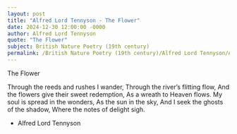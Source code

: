 ```yaml
---
layout: post
title: "Alfred Lord Tennyson - The Flower"
date: 2024-12-30 12:00:00 -0000
author: Alfred Lord Tennyson
quote: "The Flower"
subject: British Nature Poetry (19th century)
permalink: /British Nature Poetry (19th century)/Alfred Lord Tennyson/Alfred Lord Tennyson - The Flower
---
```


The Flower

Through the reeds and rushes I wander,
   Through the river’s flitting flow,
And the flowers give their sweet redemption,
   As a wreath to Heaven flows.
My soul is spread in the wonders,
   As the sun in the sky,
And I seek the ghosts of the shadow,
   Where the notes of delight sigh.

- Alfred Lord Tennyson
